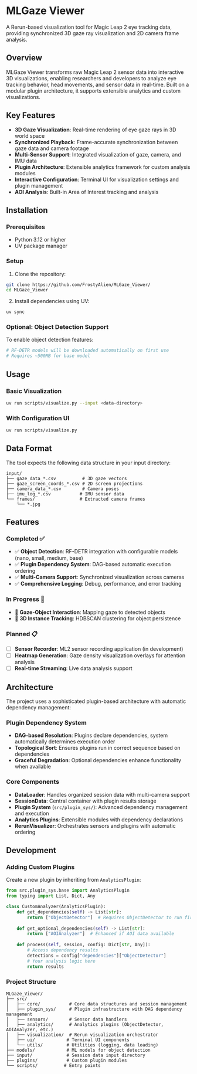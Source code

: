 # MLGaze Viewer

A Rerun-based visualization tool for Magic Leap 2 eye tracking data, providing synchronized 3D gaze ray visualization and 2D camera frame analysis.

## Overview

MLGaze Viewer transforms raw Magic Leap 2 sensor data into interactive 3D visualizations, enabling researchers and developers to analyze eye tracking behavior, head movements, and sensor data in real-time. Built on a modular plugin architecture, it supports extensible analytics and custom visualizations.

## Key Features

- **3D Gaze Visualization**: Real-time rendering of eye gaze rays in 3D world space
- **Synchronized Playback**: Frame-accurate synchronization between gaze data and camera footage
- **Multi-Sensor Support**: Integrated visualization of gaze, camera, and IMU data
- **Plugin Architecture**: Extensible analytics framework for custom analysis modules
- **Interactive Configuration**: Terminal UI for visualization settings and plugin management
- **AOI Analysis**: Built-in Area of Interest tracking and analysis

## Installation

### Prerequisites

- Python 3.12 or higher
- UV package manager

### Setup

1. Clone the repository:
```bash
git clone https://github.com/FrostyAlien/MLGaze_Viewer/
cd MLGaze_Viewer
```

2. Install dependencies using UV:
```bash
uv sync
```

### Optional: Object Detection Support

To enable object detection features:
```bash
# RF-DETR models will be downloaded automatically on first use
# Requires ~500MB for base model
```

## Usage

### Basic Visualization

```bash
uv run scripts/visualize.py --input <data-directory>
```

### With Configuration UI

```bash
uv run scripts/visualize.py
```

## Data Format

The tool expects the following data structure in your input directory:

```
input/
├── gaze_data_*.csv          # 3D gaze vectors
├── gaze_screen_coords_*.csv # 2D screen projections
├── camera_data_*.csv        # Camera poses
├── imu_log_*.csv           # IMU sensor data
└── frames/                 # Extracted camera frames
    └── *.jpg
```

## Features

### Completed ✅
- ✅ **Object Detection**: RF-DETR integration with configurable models (nano, small, medium, base)
- ✅ **Plugin Dependency System**: DAG-based automatic execution ordering
- ✅ **Multi-Camera Support**: Synchronized visualization across cameras
- ✅ **Comprehensive Logging**: Debug, performance, and error tracking

### In Progress 🚧
- 🚧 **Gaze-Object Interaction**: Mapping gaze to detected objects
- 🚧 **3D Instance Tracking**: HDBSCAN clustering for object persistence

### Planned 📋
- [ ] **Sensor Recorder**: ML2 sensor recording application (in development)
- [ ] **Heatmap Generation**: Gaze density visualization overlays for attention analysis
- [ ] **Real-time Streaming**: Live data analysis support

## Architecture

The project uses a sophisticated plugin-based architecture with automatic dependency management:

### Plugin Dependency System
- **DAG-based Resolution**: Plugins declare dependencies, system automatically determines execution order
- **Topological Sort**: Ensures plugins run in correct sequence based on dependencies
- **Graceful Degradation**: Optional dependencies enhance functionality when available

### Core Components
- **DataLoader**: Handles organized session data with multi-camera support
- **SessionData**: Central container with plugin results storage
- **Plugin System** (`src/plugin_sys/`): Advanced dependency management and execution
- **Analytics Plugins**: Extensible modules with dependency declarations
- **RerunVisualizer**: Orchestrates sensors and plugins with automatic ordering


## Development

### Adding Custom Plugins

Create a new plugin by inheriting from `AnalyticsPlugin`:

```python
from src.plugin_sys.base import AnalyticsPlugin
from typing import List, Dict, Any

class CustomAnalyzer(AnalyticsPlugin):
    def get_dependencies(self) -> List[str]:
        return ["ObjectDetector"]  # Requires ObjectDetector to run first
    
    def get_optional_dependencies(self) -> List[str]:
        return ["AOIAnalyzer"]  # Enhanced if AOI data available
    
    def process(self, session, config: Dict[str, Any]):
        # Access dependency results
        detections = config["dependencies"]["ObjectDetector"]
        # Your analysis logic here
        return results
```

### Project Structure

```
MLGaze_Viewer/
├── src/
│   ├── core/           # Core data structures and session management
│   ├── plugin_sys/     # Plugin infrastructure with DAG dependency management
│   ├── sensors/        # Sensor data handlers
│   ├── analytics/      # Analytics plugins (ObjectDetector, AOIAnalyzer, etc.)
│   ├── visualization/  # Rerun visualization orchestrator
│   ├── ui/            # Terminal UI components
│   └── utils/         # Utilities (logging, data loading)
├── models/            # ML models for object detection
├── input/             # Session data input directory
├── plugins/           # Custom plugin modules
└── scripts/          # Entry points
```
